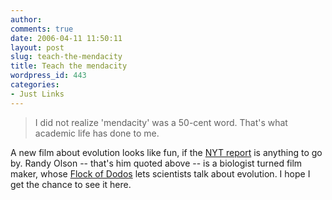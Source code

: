 ```yaml
---
author:
comments: true
date: 2006-04-11 11:50:11
layout: post
slug: teach-the-mendacity
title: Teach the mendacity
wordpress_id: 443
categories:
- Just Links
---
```


> I did not realize 'mendacity' was a 50-cent word. That's what academic life has done to me.

A new film about evolution looks like fun, if the [NYT report](http://www.nytimes.com/2006/04/11/science/sciencespecial2/11prof.html?ex=1302408000&en=f84443674b496547&ei=5090&partner=rssuserland&emc=rss) is anything to go by. Randy Olson -- that's him quoted above -- is a biologist turned film maker, whose [Flock of Dodos](http://gonyc.about.com/gi/dynamic/offsite.htm?zi=1/XJ&sdn=gonyc&zu=http%3A%2F%2Fwww.tribecafilmfestival.org%2FtixSYS%2F2006%2Ffilmguide%2Feventnote.php%3FEventNumber%3D3028) lets scientists talk about evolution. I hope I get the chance to see it here.

